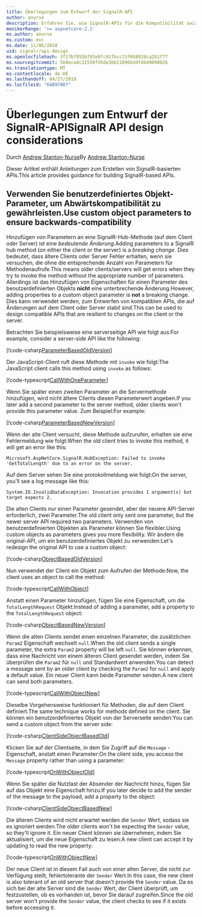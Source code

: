 ```yaml
---
title: Überlegungen zum Entwurf der SignalR-API
author: anurse
description: Erfahren Sie, wie SignalR-APIs für die Kompatibilität zwischen Versionen Ihrer App zu entwerfen.
monikerRange: '>= aspnetcore-2.1'
ms.author: anurse
ms.custom: mvc
ms.date: 11/06/2018
uid: signalr/api-design
ms.openlocfilehash: 3f17bf055b793e8fc91fbcc15f668928ca261f77
ms.sourcegitcommit: 5b0eca8c21550f95de3bb21096bd4fd4d9098026
ms.translationtype: MT
ms.contentlocale: de-DE
ms.lasthandoff: 04/27/2019
ms.locfileid: "64897807"
---
```

# <a name="signalr-api-design-considerations"></a><span data-ttu-id="01a9a-103">Überlegungen zum Entwurf der SignalR-API</span><span class="sxs-lookup"><span data-stu-id="01a9a-103">SignalR API design considerations</span></span>

<span data-ttu-id="01a9a-104">Durch [Andrew Stanton-Nurse](https://twitter.com/anurse)</span><span class="sxs-lookup"><span data-stu-id="01a9a-104">By [Andrew Stanton-Nurse](https://twitter.com/anurse)</span></span>

<span data-ttu-id="01a9a-105">Dieser Artikel enthält Anleitungen zum Erstellen von SignalR-basierten APIs.</span><span class="sxs-lookup"><span data-stu-id="01a9a-105">This article provides guidance for building SignalR-based APIs.</span></span>

## <a name="use-custom-object-parameters-to-ensure-backwards-compatibility"></a><span data-ttu-id="01a9a-106">Verwenden Sie benutzerdefiniertes Objekt-Parameter, um Abwärtskompatibilität zu gewährleisten.</span><span class="sxs-lookup"><span data-stu-id="01a9a-106">Use custom object parameters to ensure backwards-compatibility</span></span>

<span data-ttu-id="01a9a-107">Hinzufügen von Parametern an eine SignalR-Hub-Methode (auf dem Client oder Server) ist eine *bedeutende Änderung*.</span><span class="sxs-lookup"><span data-stu-id="01a9a-107">Adding parameters to a SignalR hub method (on either the client or the server) is a *breaking change*.</span></span> <span data-ttu-id="01a9a-108">Dies bedeutet, dass ältere Clients oder Server Fehler erhalten, wenn sie versuchen, die ohne die entsprechende Anzahl von Parametern für Methodenaufrufe.</span><span class="sxs-lookup"><span data-stu-id="01a9a-108">This means older clients/servers will get errors when they try to invoke the method without the appropriate number of parameters.</span></span> <span data-ttu-id="01a9a-109">Allerdings ist das Hinzufügen von Eigenschaften für einen Parameter des benutzerdefinierten Objekts **nicht** eine unterbrechende Änderung.</span><span class="sxs-lookup"><span data-stu-id="01a9a-109">However, adding properties to a custom object parameter is **not** a breaking change.</span></span> <span data-ttu-id="01a9a-110">Dies kann verwendet werden, zum Entwerfen von kompatiblen APIs, die auf Änderungen auf dem Client oder Server stabil sind.</span><span class="sxs-lookup"><span data-stu-id="01a9a-110">This can be used to design compatible APIs that are resilient to changes on the client or the server.</span></span>

<span data-ttu-id="01a9a-111">Betrachten Sie beispielsweise eine serverseitige API wie folgt aus:</span><span class="sxs-lookup"><span data-stu-id="01a9a-111">For example, consider a server-side API like the following:</span></span>

[!code-csharp[ParameterBasedOldVersion](api-design/sample/Samples.cs?name=ParameterBasedOldVersion)]

<span data-ttu-id="01a9a-112">Der JavaScript-Client ruft diese Methode mit `invoke` wie folgt:</span><span class="sxs-lookup"><span data-stu-id="01a9a-112">The JavaScript client calls this method using `invoke` as follows:</span></span>

[!code-typescript[CallWithOneParameter](api-design/sample/Samples.ts?name=CallWithOneParameter)]

<span data-ttu-id="01a9a-113">Wenn Sie später einen zweiten Parameter an die Servermethode hinzufügen, wird nicht ältere Clients diesen Parameterwert angeben.</span><span class="sxs-lookup"><span data-stu-id="01a9a-113">If you later add a second parameter to the server method, older clients won't provide this parameter value.</span></span> <span data-ttu-id="01a9a-114">Zum Beispiel:</span><span class="sxs-lookup"><span data-stu-id="01a9a-114">For example:</span></span>

[!code-csharp[ParameterBasedNewVersion](api-design/sample/Samples.cs?name=ParameterBasedNewVersion)]

<span data-ttu-id="01a9a-115">Wenn der alte Client versucht, diese Methode aufzurufen, erhalten sie eine Fehlermeldung wie folgt:</span><span class="sxs-lookup"><span data-stu-id="01a9a-115">When the old client tries to invoke this method, it will get an error like this:</span></span>

```
Microsoft.AspNetCore.SignalR.HubException: Failed to invoke 'GetTotalLength' due to an error on the server.
```

<span data-ttu-id="01a9a-116">Auf dem Server sehen Sie eine protokollmeldung wie folgt:</span><span class="sxs-lookup"><span data-stu-id="01a9a-116">On the server, you'll see a log message like this:</span></span>

```
System.IO.InvalidDataException: Invocation provides 1 argument(s) but target expects 2.
```

<span data-ttu-id="01a9a-117">Die alten Clients nur einen Parameter gesendet, aber der neuere API-Server erforderlich, zwei Parameter.</span><span class="sxs-lookup"><span data-stu-id="01a9a-117">The old client only sent one parameter, but the newer server API required two parameters.</span></span> <span data-ttu-id="01a9a-118">Verwenden von benutzerdefinierten Objekten als Parameter können Sie flexibler.</span><span class="sxs-lookup"><span data-stu-id="01a9a-118">Using custom objects as parameters gives you more flexibility.</span></span> <span data-ttu-id="01a9a-119">Wir ändern die original-API, um ein benutzerdefiniertes Objekt zu verwenden:</span><span class="sxs-lookup"><span data-stu-id="01a9a-119">Let's redesign the original API to use a custom object:</span></span>

[!code-csharp[ObjectBasedOldVersion](api-design/sample/Samples.cs?name=ObjectBasedOldVersion)]

<span data-ttu-id="01a9a-120">Nun verwendet der Client ein Objekt zum Aufrufen der Methode:</span><span class="sxs-lookup"><span data-stu-id="01a9a-120">Now, the client uses an object to call the method:</span></span>

[!code-typescript[CallWithObject](api-design/sample/Samples.ts?name=CallWithObject)]

<span data-ttu-id="01a9a-121">Anstatt einen Parameter hinzufügen, fügen Sie eine Eigenschaft, um die `TotalLengthRequest` Objekt:</span><span class="sxs-lookup"><span data-stu-id="01a9a-121">Instead of adding a parameter, add a property to the `TotalLengthRequest` object:</span></span>

[!code-csharp[ObjectBasedNewVersion](api-design/sample/Samples.cs?name=ObjectBasedNewVersion&highlight=4,9-13)]

<span data-ttu-id="01a9a-122">Wenn die alten Clients sendet einen einzelnen Parameter, die zusätzlichen `Param2` Eigenschaft wechselt `null`.</span><span class="sxs-lookup"><span data-stu-id="01a9a-122">When the old client sends a single parameter, the extra `Param2` property will be left `null`.</span></span> <span data-ttu-id="01a9a-123">Sie können erkennen, dass eine Nachricht von einem älteren Client gesendet werden, indem Sie überprüfen die `Param2` für `null` und Standardwert anwenden.</span><span class="sxs-lookup"><span data-stu-id="01a9a-123">You can detect a message sent by an older client by checking the `Param2` for `null` and apply a default value.</span></span> <span data-ttu-id="01a9a-124">Ein neuer Client kann beide Parameter senden.</span><span class="sxs-lookup"><span data-stu-id="01a9a-124">A new client can send both parameters.</span></span>

[!code-typescript[CallWithObjectNew](api-design/sample/Samples.ts?name=CallWithObjectNew)]

<span data-ttu-id="01a9a-125">Dieselbe Vorgehensweise funktioniert für Methoden, die auf dem Client definiert.</span><span class="sxs-lookup"><span data-stu-id="01a9a-125">The same technique works for methods defined on the client.</span></span> <span data-ttu-id="01a9a-126">Sie können ein benutzerdefiniertes Objekt von der Serverseite senden:</span><span class="sxs-lookup"><span data-stu-id="01a9a-126">You can send a custom object from the server side:</span></span>

[!code-csharp[ClientSideObjectBasedOld](api-design/sample/Samples.cs?name=ClientSideObjectBasedOld)]

<span data-ttu-id="01a9a-127">Klicken Sie auf der Clientseite, in dem Sie Zugriff auf die `Message` -Eigenschaft, anstatt einen Parameter:</span><span class="sxs-lookup"><span data-stu-id="01a9a-127">On the client side, you access the `Message` property rather than using a parameter:</span></span>

[!code-typescript[OnWithObjectOld](api-design/sample/Samples.ts?name=OnWithObjectOld)]

<span data-ttu-id="01a9a-128">Wenn Sie später die Nutzlast der Absender der Nachricht hinzu, fügen Sie auf das Objekt eine Eigenschaft hinzu:</span><span class="sxs-lookup"><span data-stu-id="01a9a-128">If you later decide to add the sender of the message to the payload, add a property to the object:</span></span>

[!code-csharp[ClientSideObjectBasedNew](api-design/sample/Samples.cs?name=ClientSideObjectBasedNew&highlight=5)]

<span data-ttu-id="01a9a-129">Die älteren Clients wird nicht erwartet werden die `Sender` Wert, sodass sie es ignoriert werden.</span><span class="sxs-lookup"><span data-stu-id="01a9a-129">The older clients won't be expecting the `Sender` value, so they'll ignore it.</span></span> <span data-ttu-id="01a9a-130">Ein neuer Client können sie übernehmen, indem Sie aktualisiert, um die neue Eigenschaft zu lesen:</span><span class="sxs-lookup"><span data-stu-id="01a9a-130">A new client can accept it by updating to read the new property:</span></span>

[!code-typescript[OnWithObjectNew](api-design/sample/Samples.ts?name=OnWithObjectNew&highlight=2-5)]

<span data-ttu-id="01a9a-131">Der neue Client ist in diesem Fall auch von einer alten Server, die nicht zur Verfügung stellt, fehlertolerante der `Sender` Wert.</span><span class="sxs-lookup"><span data-stu-id="01a9a-131">In this case, the new client is also tolerant of an old server that doesn't provide the `Sender` value.</span></span> <span data-ttu-id="01a9a-132">Da es sich bei der alte Server sind die `Sender` Wert, der Client überprüft, um festzustellen, ob es vorhanden ist, bevor Sie darauf zugreifen.</span><span class="sxs-lookup"><span data-stu-id="01a9a-132">Since the old server won't provide the `Sender` value, the client checks to see if it exists before accessing it.</span></span>
